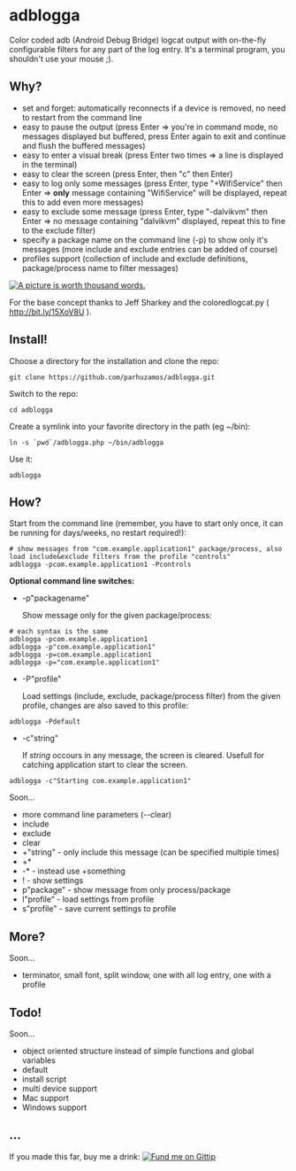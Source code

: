 adblogga
========

Color coded adb (Android Debug Bridge) logcat output with on-the-fly configurable filters for any part of the log entry. It's a terminal program, you shouldn't use your mouse ;).

Why?
----

* set and forget: automatically reconnects if a device is removed, no need to restart from the command line
* easy to pause the output (press Enter => you're in command mode, no messages displayed but buffered, press Enter again to exit and continue and flush the buffered messages)
* easy to enter a visual break (press Enter two times => a line is displayed in the terminal)
* easy to clear the screen (press Enter, then "c" then Enter)
* easy to log only some messages (press Enter, type "+WifiService" then Enter => **only** message containing "WifiService" will be displayed, repeat this to add even more messages)
* easy to exclude some message (press Enter, type "-dalvikvm" then Enter => no message containing "dalvikvm" displayed, repeat this to fine to the exclude filter)
* specify a package name on the command line (-p<package-name>) to show only it's messages (more include and exclude entries can be added of course)
* profiles support (collection of include and exclude definitions, package/process name to filter messages)

[![A picture is worth thousand words.](http://parhuzamos.github.io/adblogga/images/20130728225034-420481645.png)](#)

For the base concept thanks to Jeff Sharkey and the coloredlogcat.py ( http://bit.ly/15XoV8U ).


Install!
--------

Choose a directory for the installation and clone the repo:

    git clone https://github.com/parhuzamos/adblogga.git

Switch to the repo:

	cd adblogga

Create a symlink into your favorite directory in the path (eg ~/bin):

	ln -s `pwd`/adblogga.php ~/bin/adblogga

Use it:

	adblogga


How?
----

Start from the command line (remember, you have to start only once, it can be running for days/weeks, no restart required!):

	# show messages from "com.example.application1" package/process, also load include&exclude filters from the profile "controls"
	adblogga -pcom.example.application1 -Pcontrols

**Optional command line switches:**

* -p"packagename"
    
    Show message only for the given package/process:
```
# each syntax is the same
adblogga -pcom.example.application1
adblogga -p"com.example.application1"
adblogga -p=com.example.application1
adblogga -p="com.example.application1"
```

* -P"profile"

    Load settings (include, exclude, package/process filter) from the given profile, changes are also saved to this profile:
```
adblogga -Pdefault
```

* -c"string"

    If *string* occours in any message, the screen is cleared. Usefull for catching application start to clear the screen.
```
adblogga -c"Starting com.example.application1"
```

Soon...
* more command line parameters (--clear)
* include
* exclude
* clear
* +"string" - only include this <string> message (can be specified multiple times)
* +*
* -* - instead use +something
* ! - show settings
* p"package" - show message from only <package> process/package
* l"profile" - load settings from profile
* s"profile" - save current settings to profile


More?
-----
Soon...
* terminator, small font, split window, one with all log entry, one with a profile


Todo!
-----
Soon...
* object oriented structure instead of simple functions and global variables
* default
* install script
* multi device support
* Mac support
* Windows support

...
---

If you made this far, buy me a drink:
[![Fund me on Gittip](https://s3-eu-west-1.amazonaws.com/com.parhuzamos/adblogga/gittip-logo.png)](https://www.gittip.com/parhuzamos/)
